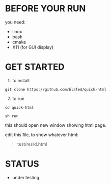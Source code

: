 # BEFORE YOUR RUN

you need:
- linux
- bash
- cmake
- X11 (for GUI display)


# GET STARTED
1. to install
```
git clone https://github.com/blafed/quick-html
```

2. to run
```
cd quick-html
```
```
sh run
```

this should open new window showing html page.

edit this file, to show whatever html:

> test/res/d.html


# STATUS
- under testing